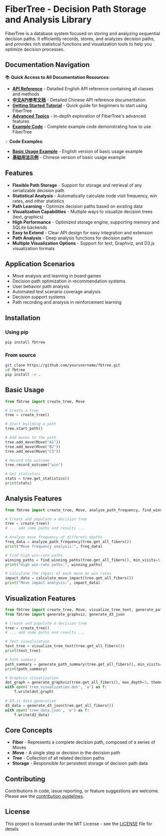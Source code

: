 # FiberTree - Decision Path Storage and Analysis Library

FiberTree is a database system focused on storing and analyzing sequential decision paths. It efficiently records, stores, and analyzes decision paths, and provides rich statistical functions and visualization tools to help you optimize decision processes.

## Documentation Navigation

📚 **Quick Access to All Documentation Resources**:

- **[API Reference](docs/en/api_reference.md)** - Detailed English API reference containing all classes and methods
- **[中文API参考文档](docs/api_reference.md)** - Detailed Chinese API reference documentation
- **[Getting Started Tutorial](docs/tutorials/en/getting_started.md)** - Quick guide for beginners to start using FiberTree
- **[Advanced Topics](docs/tutorials/en/advanced_topics.md)** - In-depth exploration of FiberTree's advanced features
- **[Example Code](examples/)** - Complete example code demonstrating how to use FiberTree

💡 **Code Examples**:
- **[Basic Usage Example](examples/correct_usage_en.py)** - English version of basic usage example
- **[基础用法示例](examples/correct_usage.py)** - Chinese version of basic usage example

## Features

- **Flexible Path Storage** - Support for storage and retrieval of any serializable decision path
- **Statistical Analysis** - Automatically calculate node visit frequency, win rates, and other statistics
- **Path Learning** - Optimize decision paths based on existing data
- **Visualization Capabilities** - Multiple ways to visualize decision trees (text, graphics)
- **High Performance** - Optimized storage engine, supporting memory and SQLite backends
- **Easy to Extend** - Clear API design for easy integration and extension
- **Path Analysis** - Deep analysis functions for decision paths
- **Multiple Visualization Options** - Support for text, Graphviz, and D3.js visualization formats

## Application Scenarios

- Move analysis and learning in board games
- Decision path optimization in recommendation systems
- User behavior path analysis
- Automated test scenario coverage analysis
- Decision support systems
- Path recording and analysis in reinforcement learning

## Installation

### Using pip

```bash
pip install fbtree
```

### From source

```bash
git clone https://github.com/yourusername/fbtree.git
cd fbtree
pip install -e .
```

## Basic Usage

```python
from fbtree import create_tree, Move

# Create a tree
tree = create_tree()

# Start building a path
tree.start_path()

# Add moves to the path
tree.add_move(Move("A1"))
tree.add_move(Move("B2"))
tree.add_move(Move("C3"))

# Record the outcome
tree.record_outcome("win")

# Get statistics
stats = tree.get_statistics()
print(stats)
```

## Analysis Features

```python
from fbtree import create_tree, Move, analyze_path_frequency, find_winning_paths, calculate_move_impact

# Create and populate a decision tree
tree = create_tree()
# ... add some paths and results ...

# Analyze move frequency at different depths
freq_data = analyze_path_frequency(tree.get_all_fibers())
print("Move frequency analysis:", freq_data)

# Find high win-rate paths
winning_paths = find_winning_paths(tree.get_all_fibers(), min_visits=5, min_win_rate=0.6)
print("High win-rate paths:", winning_paths)

# Calculate the impact of each move on win rates
impact_data = calculate_move_impact(tree.get_all_fibers())
print("Move impact analysis:", impact_data)
```

## Visualization Features

```python
from fbtree import create_tree, Move, visualize_tree_text, generate_path_summary
from fbtree import generate_graphviz, generate_d3_json

# Create and populate a decision tree
tree = create_tree()
# ... add some paths and results ...

# Text visualization
text_tree = visualize_tree_text(tree.get_all_fibers())
print(text_tree)

# Path summary
path_summary = generate_path_summary(tree.get_all_fibers(), min_visits=3)
print(path_summary)

# Graphviz visualization
dot_graph = generate_graphviz(tree.get_all_fibers(), max_depth=3, theme='light')
with open('tree_visualization.dot', 'w') as f:
    f.write(dot_graph)
    
# D3.js data generation
d3_data = generate_d3_json(tree.get_all_fibers())
with open('tree_data.json', 'w') as f:
    f.write(d3_data)
```

## Core Concepts

- **Fiber** - Represents a complete decision path, composed of a series of Moves
- **Move** - A single step or decision in the decision path
- **Tree** - Collection of all related decision paths
- **Storage** - Responsible for persistent storage of decision path data

## Contributing

Contributions in code, issue reporting, or feature suggestions are welcome. Please see the [contribution guidelines](CONTRIBUTING-EN.md).

## License

This project is licensed under the MIT License - see the [LICENSE](LICENSE) file for details 